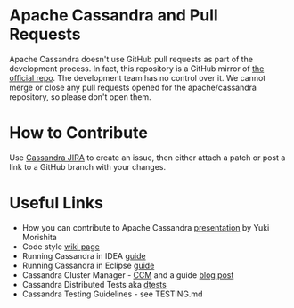 # Apache Cassandra and Pull Requests

Apache Cassandra doesn't use GitHub pull requests as part of the development process.
In fact, this repository is a GitHub mirror of [the official repo](https://gitbox.apache.org/repos/asf/cassandra.git). The development team has no control over it. We cannot merge or close any pull requests opened for the apache/cassandra repository, so please don't open them.

# How to Contribute

Use [Cassandra JIRA](https://issues.apache.org/jira/browse/CASSANDRA/) to create an issue, then either attach a patch or post a link to a GitHub branch with your changes.

# Useful Links

- How you can contribute to Apache Cassandra [presentation](http://www.slideshare.net/yukim/cassandrasummit2013) by Yuki Morishita
- Code style [wiki page](https://wiki.apache.org/cassandra/CodeStyle)
- Running Cassandra in IDEA [guide](https://wiki.apache.org/cassandra/RunningCassandraInIDEA)
- Running Cassandra in Eclipse [guide](https://wiki.apache.org/cassandra/RunningCassandraInEclipse)
- Cassandra Cluster Manager - [CCM](https://github.com/pcmanus/ccm) and a guide [blog post](http://www.datastax.com/dev/blog/ccm-a-development-tool-for-creating-local-cassandra-clusters)
- Cassandra Distributed Tests aka [dtests](https://github.com/apache/cassandra-dtest)
- Cassandra Testing Guidelines - see TESTING.md

